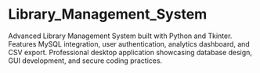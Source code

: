 # Library_Management_System
Advanced Library Management System built with Python and Tkinter. Features MySQL integration, user authentication, analytics dashboard, and CSV export. Professional desktop application showcasing database design, GUI development, and secure coding practices.
